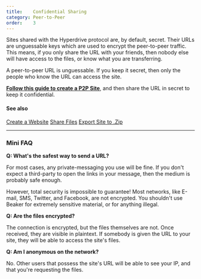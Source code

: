 ```yaml
---
title:    Confidential Sharing
category: Peer-to-Peer
order:    3
---
```


Sites shared with the Hyperdrive protocol are, by default, secret.
Their URLs are unguessable keys which are used to encrypt the peer-to-peer traffic.
This means, if you only share the URL with your friends, then nobody else will have access to the files, or know what you are transferring.

<div class="technical-explanation" data-title="Secret URLs">
  <div class="icon"><span class="fa fa-info-circle"></span></div>
  <div class="body">
    <p>
      A peer-to-peer URL is unguessable.
      If you keep it secret, then only the people who know the URL can access the site. 
    </p>
  </div>
</div>

**[Follow this guide to create a P2P Site](/docs/p2p/share-files.html)**, and then share the URL in secret to keep it confidential.

#### See also

<a class="btn btn-block" href="/docs/p2p/create-a-website.html"><i class="fa fa-file-code-o" aria-hidden="true"></i> Create a Website</a>
<a class="btn btn-block" href="/docs/p2p/share-files.html"><i class="fa fa-share-alt" aria-hidden="true"></i> Share Files</a>
<a class="btn btn-block" href="/docs/p2p/export-to-zip.html"><i class="fa fa-file-archive-o" aria-hidden="true"></i> Export Site to .Zip</a>

---

### Mini FAQ

**Q: What's the safest way to send a URL?**

For most cases, any private-messaging you use will be fine.
If you don't expect a third-party to open the links in your message, then the medium is probably safe enough.

However, total security is impossible to guarantee!
Most networks, like E-mail, SMS, Twitter, and Facebook, are not encrypted.
You shouldn't use Beaker for extremely sensitive material, or for anything illegal.

**Q: Are the files encrypted?**

The connection is encrypted, but the files themselves are not.
Once received, they are visible in plaintext.
If somebody is given the URL to your site, they will be able to access the site's files.

**Q: Am I anonymous on the network?**

No.
Other users that possess the site's URL will be able to see your IP, and that you're requesting the files.